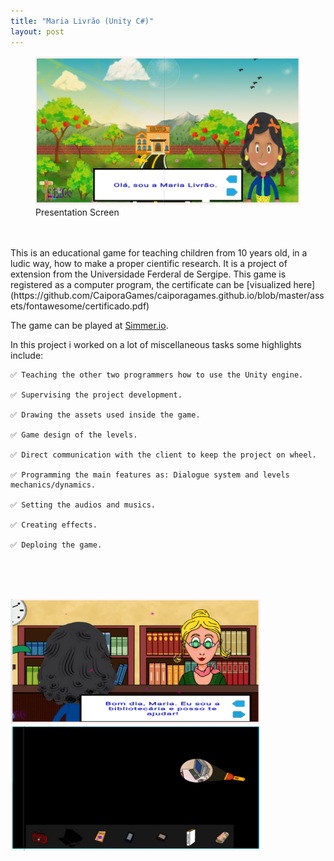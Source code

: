 ```yaml
---
title: "Maria Livrão (Unity C#)"
layout: post
---
```


<figure>
    <img src="/assets/fontawesome/maria01.png"
         alt="maria livrao presentation screen">
    <figcaption>Presentation Screen</figcaption>
</figure>
</br></br>
This is an educational game for teaching children from 10 years old, in a ludic way, how to make a proper cientific research.
It is a project of extension from the Universidade Ferderal de Sergipe. This game is registered as a computer program, the certificate can be [visualized here](https://github.com/CaiporaGames/caiporagames.github.io/blob/master/assets/fontawesome/certificado.pdf)

The game can be played at [Simmer.io](https://simmer.io/@Maria_Livrao/trilhou).

In this project i worked on a lot of miscellaneous tasks some highlights include:

    ✅ Teaching the other two programmers how to use the Unity engine.
    
    ✅ Supervising the project development.
    
    ✅ Drawing the assets used inside the game.
    
    ✅ Game design of the levels.
    
    ✅ Direct communication with the client to keep the project on wheel.
    
    ✅ Programming the main features as: Dialogue system and levels mechanics/dynamics.
    
    ✅ Setting the audios and musics.
    
    ✅ Creating effects.
    
    ✅ Deploing the game.
    

</br></br></br>

<div class="row">
  <div class="column">
    <img src="/assets/fontawesome/maria02.png" width="400" height="200">
  </div>
  <div class="column">
    <img src="/assets/fontawesome/maria03.png" width="400" height="200">
  </div>  
</div>
